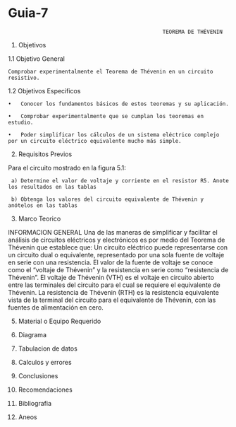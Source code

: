 # Guia-7
 
                                                     TEOREMA DE THÉVENIN
                                                                          
1. Objetivos

  1.1 Objetivo General 
  
    Comprobar experimentalmente el Teorema de Thévenin en un circuito resistivo.
  
  1.2 Objetivos Especificos 
  
    •	Conocer los fundamentos básicos de estos teoremas y su aplicación.
  
    •	Comprobar experimentalmente que se cumplan los teoremas en estudio.
  
    •	Poder simplificar los cálculos de un sistema eléctrico complejo por un circuito eléctrico equivalente mucho más simple.
    
 
 2. Requisitos Previos 
   
   Para el circuito mostrado en la figura 5.1:
   
     a) Determine el valor de voltaje y corriente en el resistor R5. Anote los resultados en las tablas
     
     b) Obtenga los valores del circuito equivalente de Thévenin y anótelos en las tablas 
     
 
 3. Marco Teorico

INFORMACION GENERAL
Una de las maneras de simplificar y facilitar el análisis de circuitos eléctricos y electrónicos es por medio del Teorema de Thévenin que establece que:
Un circuito eléctrico puede representarse con un circuito dual o equivalente, representado por una sola fuente de voltaje en serie con una resistencia. El valor de la fuente de voltaje se conoce como el “voltaje de Thévenin” y la resistencia en serie como “resistencia de Thévenin”.
El voltaje de Thévenin (VTH) es el voltaje en circuito abierto entre las terminales del circuito para el cual se requiere el equivalente de Thévenin.
La resistencia de Thévenin (RTH) es la resistencia equivalente vista de la terminal del circuito para el equivalente de Thévenin, con las fuentes de alimentación en cero.

 5. Material o Equipo Requerido 
 6. Diagrama
 

 6. Tabulacion de datos
 7. Calculos y errores
 8. Conclusiones 
 9. Recomendaciones 
 10. Bibliografia 
 11. Aneos 
